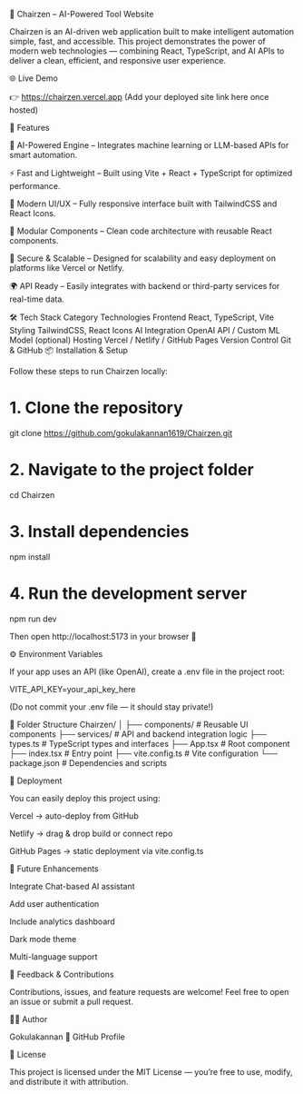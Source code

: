 🧠 Chairzen – AI-Powered Tool Website

Chairzen is an AI-driven web application built to make intelligent automation simple, fast, and accessible.
This project demonstrates the power of modern web technologies — combining React, TypeScript, and AI APIs to deliver a clean, efficient, and responsive user experience.

🌐 Live Demo

👉 https://chairzen.vercel.app
 (Add your deployed site link here once hosted)

🚀 Features

🤖 AI-Powered Engine – Integrates machine learning or LLM-based APIs for smart automation.

⚡ Fast and Lightweight – Built using Vite + React + TypeScript for optimized performance.

🎨 Modern UI/UX – Fully responsive interface built with TailwindCSS and React Icons.

🧩 Modular Components – Clean code architecture with reusable React components.

🔐 Secure & Scalable – Designed for scalability and easy deployment on platforms like Vercel or Netlify.

🌍 API Ready – Easily integrates with backend or third-party services for real-time data.

🛠️ Tech Stack
Category	Technologies
Frontend	React, TypeScript, Vite
Styling	TailwindCSS, React Icons
AI Integration	OpenAI API / Custom ML Model (optional)
Hosting	Vercel / Netlify / GitHub Pages
Version Control	Git & GitHub
📦 Installation & Setup

Follow these steps to run Chairzen locally:

# 1. Clone the repository
git clone https://github.com/gokulakannan1619/Chairzen.git

# 2. Navigate to the project folder
cd Chairzen

# 3. Install dependencies
npm install

# 4. Run the development server
npm run dev


Then open http://localhost:5173
 in your browser 🎉

⚙️ Environment Variables

If your app uses an API (like OpenAI), create a .env file in the project root:

VITE_API_KEY=your_api_key_here


(Do not commit your .env file — it should stay private!)

📁 Folder Structure
Chairzen/
│
├── components/       # Reusable UI components
├── services/         # API and backend integration logic
├── types.ts          # TypeScript types and interfaces
├── App.tsx           # Root component
├── index.tsx         # Entry point
├── vite.config.ts    # Vite configuration
└── package.json      # Dependencies and scripts

🧩 Deployment

You can easily deploy this project using:

Vercel → auto-deploy from GitHub

Netlify → drag & drop build or connect repo

GitHub Pages → static deployment via vite.config.ts

🌟 Future Enhancements

Integrate Chat-based AI assistant

Add user authentication

Include analytics dashboard

Dark mode theme

Multi-language support

💬 Feedback & Contributions

Contributions, issues, and feature requests are welcome!
Feel free to open an issue or submit a pull request.

🧑‍💻 Author

Gokulakannan
🔗 GitHub Profile

📜 License

This project is licensed under the MIT License — you’re free to use, modify, and distribute it with attribution.
